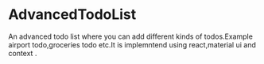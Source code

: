 # AdvancedTodoList
An advanced todo list where you can add different kinds of todos.Example airport todo,groceries todo etc.It is implemntend using react,material ui and context .
